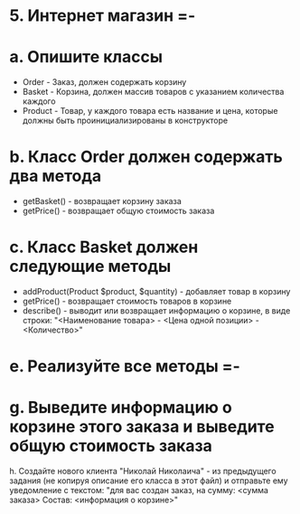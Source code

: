 # 5. Интернет магазин =-

# a. Опишите классы
- Order - Заказ, должен содержать корзину
- Basket - Корзина, должен массив товаров с указанием количества каждого
- Product - Товар, у каждого товара есть название и цена, которые должны быть
проинициализированы в конструкторе

# b. Класс Order должен содержать два метода
- getBasket() - возвращает корзину заказа
- getPrice() - возвращает общую стоимость заказа

# c. Класс Basket должен следующие методы
- addProduct(Product $product, $quantity) - добавляет товар в корзину
- getPrice() - возвращает стоимость товаров в корзине
- describe() - выводит или возвращает информацию о корзине, в виде строки:
"<Наименование товара> - <Цена одной позиции> - <Количество>"

# e. Реализуйте все методы =-

# g. Выведите информацию о корзине этого заказа и выведите общую стоимость заказа

h. Создайте нового клиента "Николай Николаича" - из предыдущего задания (не копируя описание
его класса в этот файл) и отправьте ему уведомление с текстом:
"для вас создан заказ, на сумму: <сумма заказа> Состав: <информация о корзине>"

